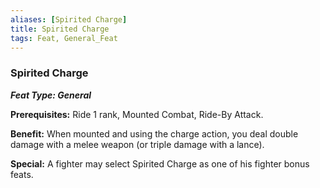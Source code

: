 ```yaml
---
aliases: [Spirited Charge]
title: Spirited Charge
tags: Feat, General_Feat
---
```

### Spirited Charge 
***Feat Type: General***

**Prerequisites:** Ride 1 rank, Mounted Combat, Ride-By Attack.

**Benefit:** When mounted and using the charge action, you deal double
damage with a melee weapon (or triple damage with a lance).

**Special:** A fighter may select Spirited Charge as one of his fighter
bonus feats.
